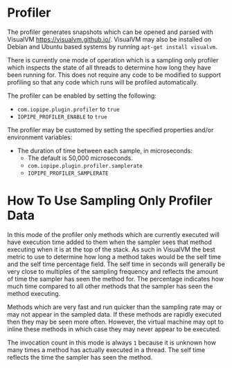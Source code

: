 # Profiler

The profiler generates snapshots which can be opened and parsed with
VisualVM <https://visualvm.github.io/>. VisualVM may also be installed on
Debian and Ubuntu based systems by running `apt-get install visualvm`.

There is currently one mode of operation which is a sampling only profiler
which inspects the state of all threads to determine how long they have been
running for. This does not require any code to be modified to support profiling
so that any code which runs will be profiled automatically.

The profiler can be enabled by setting the following:

 * `com.iopipe.plugin.profiler` to `true`
 * `IOPIPE_PROFILER_ENABLE` to `true`

The profiler may be customed by setting the specified properties and/or
environment variables:

 * The duration of time between each sample, in microseconds:
   * The default is 50,000 microseconds.
   * `com.iopipe.plugin.profiler.samplerate`
   * `IOPIPE_PROFILER_SAMPLERATE`

# How To Use Sampling Only Profiler Data

In this mode of the profiler only methods which are currently executed will
have execution time added to them when the sampler sees that method
executing when it is at the top of the stack. As such in VisualVM the best
metric to use to determine how long a method takes would be the self time and
the self time percentage field. The self time in seconds will generally be very
close to multiples of the sampling frequency and reflects the amount of time
the sampler has seen the method for. The percentage indicates how much time
compared to all other methods that the sampler has seen the method executing.

Methods which are very fast and run quicker than the sampling rate may or may
not appear in the sampled data. If these methods are rapidly executed
then they may be seen more often. However, the virtual machine may opt to
inline these methods in which case they may never appear to be executed.

The invocation count in this mode is always `1` because it is unknown how many
times a method has actually executed in a thread. The self time reflects the
time the sampler has seen the method.

